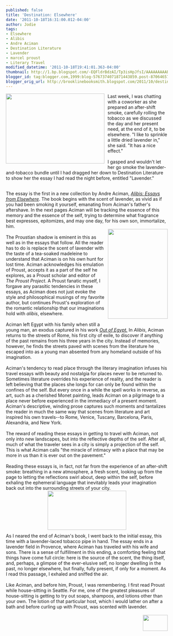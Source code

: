```yaml
---
published: false
title: 'Destination: Elsewhere'
date: '2011-10-18T16:31:00.012-04:00'
author: Jodie
tags:
- Elsewhere
- Alibis
- Andre Aciman
- Destination Literature
- Lavender
- marcel proust
- Literary Travel
modified_datetime: '2011-10-18T19:41:01.363-04:00'
thumbnail: http://1.bp.blogspot.com/-EQFldrBdzAI/Tp3isHpJfsI/AAAAAAAAAE0/4b5_peuaz9M/s72-c/lavender.jpg
blogger_id: tag:blogger.com,1999:blog-5767374071871443859.post-8706465774669717216
blogger_orig_url: http://brooklinebooksmith.blogspot.com/2011/10/destination-elsewhere.html
---
```


<a onblur="try {parent.deselectBloggerImageGracefully();} catch(e) {}" href="http://1.bp.blogspot.com/-EQFldrBdzAI/Tp3isHpJfsI/AAAAAAAAAE0/4b5_peuaz9M/s1600/lavender.jpg"><img style="MARGIN: 0px 10px 10px 0px; WIDTH: 307px; FLOAT: left; HEIGHT: 218px; CURSOR: pointer" id="BLOGGER_PHOTO_ID_5664933153895710402" border="0" alt="" src="http://1.bp.blogspot.com/-EQFldrBdzAI/Tp3isHpJfsI/AAAAAAAAAE0/4b5_peuaz9M/s320/lavender.jpg" /></a>Last week, I was chatting with a coworker as she prepared an after-shift smoke, carefully rolling the tobacco as we discussed the day and her present need, at the end of it, to be elsewhere. "I like to sprinkle a little dried lavender in," she said. "It has a nice effect."<br /><br />I gasped and wouldn't let her go smoke the lavender-and-tobacco bundle until I had dragged her down to Destination Literature to show her the essay I had read the night before, entitled "Lavender."<br /><br /><div>The essay is the first in a new collection by Andre Aciman, <em><a href="http://www.brooklinebooksmith-shop.com/book/9780374102753">Alibis: Essays from Elsewhere</a></em>. The book begins with the scent of lavender, as vivid as if you had been smoking it yourself, emanating from Aciman's father's aftershave. In the next pages Aciman will be tracking the essence of this memory and the essence of the self, trying to determine what fragrance best expresses, epitomizes, and may one day, for his own son, immortalize, him.<br /><a href="http://2.bp.blogspot.com/-aMC7GjDKd7c/Tp4LLgcbaCI/AAAAAAAAAFw/NESBivyCurQ/s1600/9780374102753.jpg"><img style="MARGIN: 0px 0px 10px 10px; WIDTH: 186px; FLOAT: right; HEIGHT: 280px; CURSOR: hand" id="BLOGGER_PHOTO_ID_5664977673594300450" border="0" alt="" src="http://2.bp.blogspot.com/-aMC7GjDKd7c/Tp4LLgcbaCI/AAAAAAAAAFw/NESBivyCurQ/s320/9780374102753.jpg" /></a><br />The Proustian shadow is eminent in this as well as in the essays that follow. All the reader has to do is replace the scent of lavender with the taste of a tea-soaked madeleine to understand that Aciman is on his own hunt for lost time. Aciman acknowledges his emulation of Proust, accepts it as a part of the self he explores, as a Proust scholar and editor of <em>The Proust Project</em>. A Proust fanatic myself, I forgave any parasitic tendencies in these essays, as Aciman does not just evoke the style and philosophical musings of my favorite author, but continues Proust's exploration of the romantic relationship that our imaginations hold with <em>alibis</em>, elsewhere.</div><br />Aciman left Egypt with his family when still a young man, an exodus captured in his work <a href="http://www.brooklinebooksmith-shop.com/book/9780312426552"><em>Out of Egypt.</em></a> In <em>Alibis</em>, Aciman returns to the streets of Rome, his first city of exile, to discover if anything of the past remains from his three years in the city. Instead of memories, however, he finds the streets paved with scenes from the literature he escaped into as a young man absented from any homeland outside of his imagination.<br /><br />Aciman's tendency to read place through the literary imagination infuses his travel essays with beauty and nostalgia for places never to be returned to. Sometimes literature overrides his experience of reality, and the reader is left believing that the places she longs for can only be found within the confines of the self. But every once in a while the spell works in reverse, as art, such as a cherished Monet painting, leads Aciman on a pilgrimage to a place never before experienced in the immediacy of a present moment. Aciman's descriptive, winding prose captures such moments and tantalizes the reader in much the same way that scenes from literature and art inspired his own travels--to Rome, Venice, Tuscany, Barcelona, Paris, Alexandria, and New York.<br /><br />The reward of reading these essays in getting to travel with Aciman, not only into new landscapes, but into the reflective depths of the self. After all, much of what the traveler sees in a city is simply a projection of the self. This is what Aciman calls "the miracle of intimacy with a place that may be more in us than it is ever out on the pavement."<br /><br />Reading these essays is, in fact, not far from the experience of an after-shift smoke: breathing in a new atmosphere, a fresh scent, looking up from the page to letting the reflections swirl about, deep within the self, before exhaling the ephemeral language that inevitably leads your imagination back out into the surrounding streets of your city.<br /><img style="TEXT-ALIGN: center; MARGIN: 0px auto 10px; WIDTH: 245px; DISPLAY: block; HEIGHT: 122px; CURSOR: hand" id="BLOGGER_PHOTO_ID_5664977170161537266" border="0" alt="" src="http://2.bp.blogspot.com/-aWriujesZfs/Tp4KuNAtEPI/AAAAAAAAAFk/Axq2hej8GoY/s320/use-vodka-lavender-tincture-lg.jpg" />As I neared the end of Aciman's book, I went back to the initial essay, this time with a lavender-laced tobacco pipe in hand. The essay ends in a lavender field in Provence, where Aciman has traveled with his wife and sons. There is a sense of fulfillment in this ending, a comforting feeling that things have come full circle: here is the source of the scent, the thing itself, and, perhaps, a glimpse of the ever-elusive self, no longer dwelling in the past, no longer elsewhere, but finally, fully present, if only for a moment. As I read this passage, I exhaled and sniffed the air.<br /><br />Like Aciman, and before him, Proust, I was remembering. I first read Proust while house-sitting in Seattle. For me, one of the greatest pleasures of house-sitting is getting to try out soaps, shampoos, and lotions other than your own. The lotion of that particular host, which I would lather on after a bath and before curling up with Proust, was scented with lavender.<br /><br /><div><a onblur="try {parent.deselectBloggerImageGracefully();} catch(e) {}" href="http://4.bp.blogspot.com/-ycJQLKRL988/Tp3jzWT78GI/AAAAAAAAAFM/OIlEsw-L0B4/s1600/iStock_000004473605XSmall1-300x199.jpg"><img style="MARGIN: 0px 0px 10px 10px; WIDTH: 77px; FLOAT: right; HEIGHT: 50px; CURSOR: pointer" id="BLOGGER_PHOTO_ID_5664934377603985506" border="0" alt="" src="http://4.bp.blogspot.com/-ycJQLKRL988/Tp3jzWT78GI/AAAAAAAAAFM/OIlEsw-L0B4/s320/iStock_000004473605XSmall1-300x199.jpg" /></a></div>